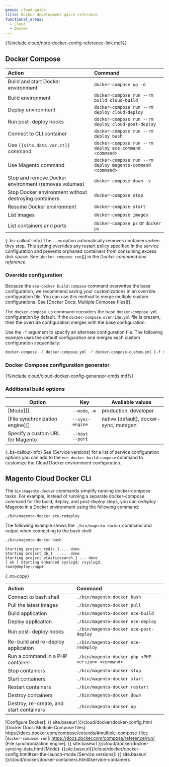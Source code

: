 ```yaml
---
group: cloud-guide
title: Docker development quick reference
functional_areas:
  - Cloud
  - Docker
---
```


{%include cloud/note-docker-config-reference-link.md%}

## Docker Compose

Action | Command
:----- | :------
Build and start Docker environment | `docker-compose up -d`
Build environment | `docker-compose run --rm build cloud-build`
Deploy environment | `docker-compose run --rm deploy cloud-deploy`
Run post-deploy hooks | `docker-compose run --rm deploy cloud-post-deploy`
Connect to CLI container | `docker-compose run --rm deploy bash`
Use `{{site.data.var.ct}}` command | `docker-compose run --rm deploy ece-command <command>`
Use Magento command | `docker-compose run --rm deploy magento-command <command>`
Stop and remove Docker environment (removes volumes) | `docker-compose down -v`
Stop Docker environment without destroying containers | `docker-compose stop`
Resume Docker environment | `docker-compose start`
List images | `docker-compose images`
List containers and ports | `docker-compose ps` or `docker ps`

{:.bs-callout-info}
The `--rm` option automatically removes containers when they stop. This setting overrides any restart policy specified in the service configuration and prevents orphaned containers from consuming excess disk space. See [`docker-compose run`][] in the _Docker command-line reference_.

### Override configuration

Because the `ece-docker build:compose` command overwrites the base configuration, we recommend saving your customizations in an override configuration file. You can use this method to merge multiple custom configurations. See [Docker Docs: Multiple Compose files][].

The `docker-compose up` command considers the base `docker-compose.yml` configuration by default. If the `docker-compose.override.yml` file is present, then the override configuration merges with the base configuration.

Use the `-f` argument to specify an alternate configuration file. The following example uses the default configuration and merges each custom configuration sequentially:

```bash
docker-compose -f docker-compose.yml -f docker-compose-custom.yml [-f more-custom-docker-compose.yml] up
```

### Docker Compose configuration generator

{%include cloud/cloud-docker-config-generator-cmds.md%}

### Additional build options

| Option       | Key              | Available values
| ------------ | ---------------- | ------------------
| [Mode][]         | `--mode`, `-m`   | production, developer
| [File synchronization engine][] | `--sync-engine` | native (default), docker-sync, mutagen
| Specify a custom URL for Magento | `--host`<br>`--port`

{:.bs-callout-info}
See [Service versions] for a list of service configuration options you can add to the `ece-docker build:compose` command to customize the Cloud Docker environment configuration.

## Magento Cloud Docker CLI

The `bin/magento-docker` commands simplify running docker-compose tasks. For example, instead of running a separate docker-compose command for the build, deploy, and post-deploy steps, you can _redeploy_ Magento in a Docker environment using the following command:

```bash
./bin/magento-docker ece-redeploy
```

The following example shows the `./bin/magento-docker` command and output when connecting to the bash shell:

```bash
./bin/magento-docker bash
```

```terminal
Starting project_redis_1 ... done
Starting project_db_1    ... done
Starting project_elasticsearch_1 ... done
[ ok ] Starting enhanced syslogd: rsyslogd.
root@deploy:/app#
```
{:.no-copy}

Action | Command
:----- | :------
Connect to bash shell | `./bin/magento-docker bash`
Pull the latest images | `./bin/magento-docker pull`
Build application | `./bin/magento-docker ece-build`
Deploy application | `./bin/magento-docker ece-deploy`
Run post-deploy hooks | `./bin/magento-docker ece-post-deploy`
Re-build and re-deploy application | `./bin/magento-docker ece-redeploy`
Run a command in a PHP container | `./bin/magento-docker php <PHP version> <command>`
Stop containers | `./bin/magento-docker stop`
Start containers | `./bin/magento-docker start`
Restart containers | `./bin/magento-docker restart`
Destroy containers | `./bin/magento-docker down`
Destroy, re-create, and start containers | `./bin/magento-docker up`

<!--Link definitions-->

[Configure Docker]: {{ site.baseurl }}/cloud/docker/docker-config.html
[Docker Docs: Multiple Compose files]: https://docs.docker.com/compose/extends/#multiple-compose-files
[`docker-compose run`]: https://docs.docker.com/compose/reference/run/
[File synchronization engine]: {{ site.baseurl }}/cloud/docker/docker-syncing-data.html
[Mode]: {{site.baseurl}}/cloud/docker/docker-config.html#set-the-launch-mode
[Service versions]: {{ site.baseurl }}/cloud/docker/docker-containers.html#service-containers
